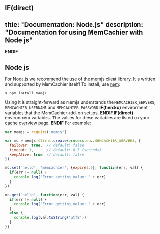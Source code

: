 **IF(direct)**
---
title: "Documentation: Node.js"
description: "Documentation for using MemCachier with Node.js"
---
**ENDIF**

## Node.js

For Node.js we recommend the use of the
[memjs](https://github.com/memcachier/memjs) client library. It is written
and supported by MemCachier itself! To install, use [npm](https://npmjs.org/):

```term
$ npm install memjs
```

Using it is straight-forward as memjs understands the `MEMCACHIER_SERVERS`,
`MEMCACHIER_USERNAME` and `MEMCACHIER_PASSWORD`
**IF(heroku)**
environment variables that the MemCachier add-on setups.
**ENDIF**
**IF(direct)**
environment variables. The values for these variables are listed on your
[cache overview page](https://www.memcachier.com/caches).
**ENDIF**
For example:

```javascript
var memjs = require('memjs')

var mc = memjs.Client.create(process.env.MEMCACHIER_SERVERS, {
  failover: true,  // default: false
  timeout: 1,      // default: 0.5 (seconds)
  keepAlive: true  // default: false
})

mc.set('hello', 'memcachier', {expires:0}, function(err, val) {
  if(err != null) {
    console.log('Error setting value: ' + err)
  }
})

mc.get('hello', function(err, val) {
  if(err != null) {
    console.log('Error getting value: ' + err)
  }
  else {
    console.log(val.toString('utf8'))
  }
})
```
